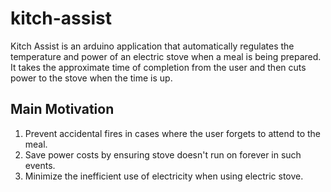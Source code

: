 # kitch-assist
Kitch Assist is an arduino application that automatically regulates the temperature and power of an electric stove when a meal is being prepared. It takes the approximate time of completion from the user and then cuts power to the stove when the time is up. 

## Main Motivation
1. Prevent accidental fires in cases where the user forgets to attend to the meal.
2. Save power costs by ensuring stove doesn't run on forever in such events.
3. Minimize the inefficient use of electricity when using electric stove.
